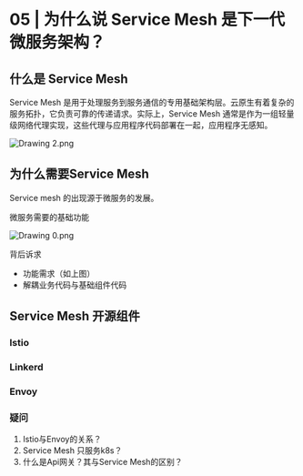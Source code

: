 # 05 | 为什么说 Service Mesh 是下一代微服务架构？



## 什么是 Service Mesh 

Service Mesh 是用于处理服务到服务通信的专用基础架构层。云原生有着复杂的服务拓扑，它负责可靠的传递请求。实际上，Service Mesh 通常是作为一组轻量级网络代理实现，这些代理与应用程序代码部署在一起，应用程序无感知。



![Drawing 2.png](https://s0.lgstatic.com/i/image/M00/32/92/Ciqc1F8OnsOAa3MVAABY1memBaA509.png)





## 为什么需要Service Mesh

Service mesh 的出现源于微服务的发展。

微服务需要的基础功能

![Drawing 0.png](https://s0.lgstatic.com/i/image/M00/32/9C/CgqCHl8OniqAaOpTAABLWy0eR68344.png)

背后诉求

- 功能需求（如上图）
- 解耦业务代码与基础组件代码





## Service Mesh 开源组件

### Istio

### Linkerd

### Envoy



### 疑问

1. Istio与Envoy的关系？
2. Service Mesh 只服务k8s？
3. 什么是Api网关？其与Service Mesh的区别？